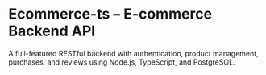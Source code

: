 # Ecommerce-ts – E-commerce Backend API

A full-featured RESTful backend with authentication, product management, purchases, and reviews using Node.js, TypeScript, and PostgreSQL.
